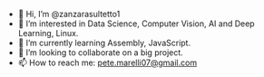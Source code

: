 - 👋 Hi, I’m @zanzarasultetto1
- 👀 I’m interested in Data Science, Computer Vision, AI and Deep Learning, Linux.
- 🌱 I’m currently learning Assembly, JavaScript.
- 💞️ I’m looking to collaborate on a big project.
- 📫 How to reach me: pete.marelli07@gmail.com

<!---
zanzarasultetto1/zanzarasultetto1 is a ✨ special ✨ repository because its `README.md` (this file) appears on your GitHub profile.
You can click the Preview link to take a look at your changes.
--->
